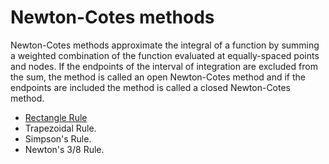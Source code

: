 # Newton-Cotes methods

Newton-Cotes methods approximate the integral of a function by summing a weighted
combination of the function evaluated at equally-spaced points and nodes. If the
endpoints of the interval of integration are excluded from the sum, the method
is called an open Newton-Cotes method and if the endpoints are included the
method is called a closed Newton-Cotes method.

- [Rectangle Rule](newton_cotes/rectangle_rule.md)
- Trapezoidal Rule.
- Simpson's Rule.
- Newton's 3/8 Rule.
